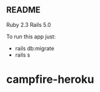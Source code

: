 ## README

Ruby 2.3 Rails 5.0

To run this app just:

* rails db:migrate
* rails s
# campfire-heroku
